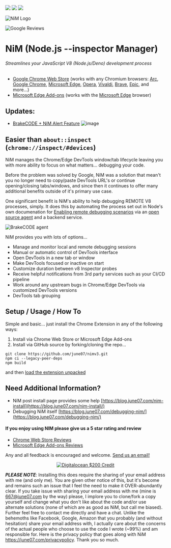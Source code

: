 ![](https://img.shields.io/chrome-web-store/v/fbbpbfibkcdehkkkcoileebbgbamjelh.svg) ![](https://img.shields.io/badge/dynamic/json?label=microsoft%20edge%20add-on&query=%24.version&url=https%3A%2F%2Fmicrosoftedge.microsoft.com%2Faddons%2Fgetproductdetailsbycrxid%2Fbhgmgiigndniabncaajbbeobkcfjkdod) ![](https://img.shields.io/chrome-web-store/users/fbbpbfibkcdehkkkcoileebbgbamjelh.svg) <!--![](https://img.shields.io/chrome-web-store/rating/fbbpbfibkcdehkkkcoileebbgbamjelh.svg) ![](https://img.shields.io/chrome-web-store/stars/fbbpbfibkcdehkkkcoileebbgbamjelh.svg) ![](https://img.shields.io/chrome-web-store/rating-count/fbbpbfibkcdehkkkcoileebbgbamjelh.svg)-->

<!--The ratings badges are currently broken due to [this](https://github.com/badges/shields/issues/5475) and [this](https://github.com/pandawing/node-chrome-web-store-item-property/issues/275#issuecomment-687801815).-->

![NiM Logo](https://june07.github.io/image/smallPromoTile.png)

![Google Reviews](https://june07.github.io/image/312uiu.gif)
# NiM (Node.js --inspector Manager)
###### Streamlines your JavaScript V8 (Node.js/Deno) development process

* [Google Chrome Web Store](https://chrome.google.com/webstore/detail/nodejs-v8-inspector-manag/fbbpbfibkcdehkkkcoileebbgbamjelh) (works with any Chromium browsers: [Arc](https://arc.net/), [Google Chrome](https://www.google.com/chrome/), [Microsoft Edge](https://www.microsoft.com/edge), [Opera](https://www.opera.com/), [Vivaldi](https://vivaldi.com/), [Brave](https://brave.com/), [Epic](https://www.epicbrowser.com/), and more...)
* [Microsoft Edge Add-ons](https://microsoftedge.microsoft.com/addons/detail/nodejs-v8-inspector-ma/bhgmgiigndniabncaajbbeobkcfjkdod) (works with the [Microsoft Edge](https://www.microsoft.com/edge) browser) 

## Updates:
* [BrakeCODE + NiM Alert Feature](https://blog.june07.com/brakecode-nim-alert-feature/)
![image](https://user-images.githubusercontent.com/11353590/219787886-296d9442-35e5-4bca-8969-c266c84d0cb9.png)

## Easier than `about::inspect` (`chrome://inspect/#devices`)

NiM manages the Chrome/Edge DevTools window/tab lifecycle leaving you with more ability to focus on what matters... debugging your code.

Before the problem was solved by Google, NiM was a solution that mean't you no longer need to copy/paste DevTools URL's or continue opening/closing tabs/windows, and since then it continues to offer many additional benefits outside of it's primary use case.

One significant benefit is NiM's ability to help debugging REMOTE V8 processes, simply. It does this by automating the process set out in Node's own documenation for [Enabling remote debugging scenarios](https://nodejs.org/en/docs/guides/debugging-getting-started/#enabling-remote-debugging-scenarios) via an [open source agent](https://github.com/june07/brakecode-node) and a backend service.

![BrakeCODE agent](https://camo.githubusercontent.com/7855b83247ecc58c5222c40d7a0b613772309d2f5f4c9f7d8d3bc002e36d1b12/68747470733a2f2f6769746875622e6272616b65636f64652e636f6d2f696d6167652f6272616b65636f64652d6e6f64652d6e70782d72756e2e676966)

NiM provides you with lots of options...
 
* Manage and monitor local and remote debugging sessions
* Manual or automatic control of DevTools interface
* Open DevTools in a new tab or window
* Make DevTools focused or inactive on start
* Customize duration between v8 Inspector probes
* Receive helpful notifications from 3rd party services such as your CI/CD pipeline
* Work around any upstream bugs in Chrome/Edge DevTools via customized DevTools versions
* DevTools tab grouping

## Setup / Usage / How To

Simple and basic... just install the Chrome Extension in any of the following ways:

1. Install via Chrome Web Store or Microsoft Edge Add-ons
2. Install via GitHub source by forking/cloning the repo...

```
git clone https://github.com/june07/nimv3.git
npm ci --legacy-peer-deps
npm build
```

and then [load the extension unpacked](https://developer.chrome.com/docs/extensions/mv3/getstarted/development-basics/#load-unpacked)

## Need Additional Information?
* NiM post install page provides some help [https://blog.june07.com/nim-install](https://blog.june07.com/nim-install/)
* Debugging NiM itself [https://blog.june07.com/debugging-nim/](https://blog.june07.com/debugging-nim/)

#### If you enjoy using NIM please give us a 5 star rating and review
* [Chrome Web Store Reviews]([https://chrome.google.com/webstore/detail/nodejs-v8-inspector-manag/gnhhdgbaldcilmgcpfddgdbkhjohddkj/reviews](https://chrome.google.com/webstore/detail/nodejs-v8-inspector-manag/fbbpbfibkcdehkkkcoileebbgbamjelh/reviews))
* [Microsoft Edge Add-ons Reviews](https://microsoftedge.microsoft.com/addons/detail/nodejs-v8-inspector-ma/bhgmgiigndniabncaajbbeobkcfjkdod)

Any and all feedback is encouraged and welcome. [Send us an email!](mailto:667@june07.com)

<div style="display:flex; justify-content:center;">
  <a href="https://m.do.co/c/fe4184318b19" target="_blank" rel="noopener"><IMG border="0" alt="Digitalocean $200 Credit" src="[https://june07.github.io/image/digitalocean-credit.png](https://june07.github.io/image/digitalocean-credit.webp)"></a>
</div>

***PLEASE NOTE***: Installing this does require the sharing of your email address with me (and only me). You are given other notice of this, but it's become and remains such an issue that I feel the need to make it OVER-abundantly clear. If you take issue with sharing your email address with me (mine is 667@june07.com by the way) please, I implore you to clone/fork a copy yourself and change what you don't like about the code and/or use alternate solutions (none of which are as good as NiM, but call me biased). Further feel free to contact me directly and have a chat. Unlike the behemoths like Facebook, Google, Amazon that you probably (and without hesitation) share your email address with, I actually care about the concerns of the actual people who choose to use the code I wrote (~99%) and am responsible for. Here is the privacy policy that goes along with NiM https://june07.com/privacypolicy. Thank you so much.
